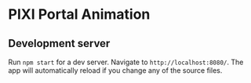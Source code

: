 # PIXI Portal Animation

## Development server

Run `npm start` for a dev server. Navigate to `http://localhost:8080/`. The app will automatically reload if you change any of the source files.
